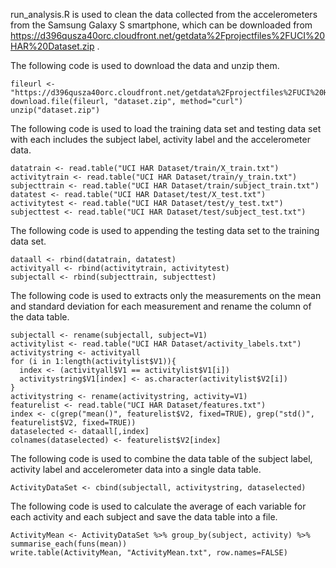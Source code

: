 run_analysis.R is used to clean the data collected from the accelerometers from the Samsung Galaxy S smartphone, which can be downloaded from https://d396qusza40orc.cloudfront.net/getdata%2Fprojectfiles%2FUCI%20HAR%20Dataset.zip .  
  

The following code is used to download the data and unzip them.
```{r}
fileurl <- "https://d396qusza40orc.cloudfront.net/getdata%2Fprojectfiles%2FUCI%20HAR%20Dataset.zip"  
download.file(fileurl, "dataset.zip", method="curl")  
unzip("dataset.zip")
```

The following code is used to load the training data set and testing data set with each includes the subject label, activity label and the accelerometer data.
```{r}
datatrain <- read.table("UCI HAR Dataset/train/X_train.txt")  
activitytrain <- read.table("UCI HAR Dataset/train/y_train.txt")  
subjecttrain <- read.table("UCI HAR Dataset/train/subject_train.txt")  
datatest <- read.table("UCI HAR Dataset/test/X_test.txt")  
activitytest <- read.table("UCI HAR Dataset/test/y_test.txt")  
subjecttest <- read.table("UCI HAR Dataset/test/subject_test.txt")
```

The following code is used to appending the testing data set to the training data set.
```{r}
dataall <- rbind(datatrain, datatest)  
activityall <- rbind(activitytrain, activitytest)  
subjectall <- rbind(subjecttrain, subjecttest)  
```

The following code is used to extracts only the measurements on the mean and standard deviation for each measurement and rename the column of the data table.
```{r}
subjectall <- rename(subjectall, subject=V1)  
activitylist <- read.table("UCI HAR Dataset/activity_labels.txt")  
activitystring <- activityall  
for (i in 1:length(activitylist$V1)){  
  index <- (activityall$V1 == activitylist$V1[i])  
  activitystring$V1[index] <- as.character(activitylist$V2[i])  
}  
activitystring <- rename(activitystring, activity=V1)  
featurelist <- read.table("UCI HAR Dataset/features.txt")  
index <- c(grep("mean()", featurelist$V2, fixed=TRUE), grep("std()", featurelist$V2, fixed=TRUE))  
dataselected <- dataall[,index]   
colnames(dataselected) <- featurelist$V2[index]  
```

The following code is used to combine the data table of the subject label, activity label and accelerometer data into a single data table.
```{r}
ActivityDataSet <- cbind(subjectall, activitystring, dataselected)  
```

The following code is used to calculate the average of each variable for each activity and each subject and save the data table into a file.
```{r}
ActivityMean <- ActivityDataSet %>% group_by(subject, activity) %>% summarise_each(funs(mean))
write.table(ActivityMean, "ActivityMean.txt", row.names=FALSE)
```

